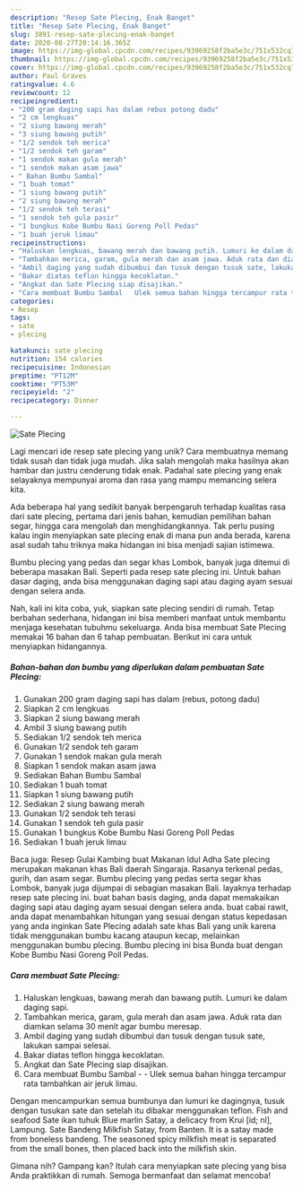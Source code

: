 ```yaml
---
description: "Resep Sate Plecing, Enak Banget"
title: "Resep Sate Plecing, Enak Banget"
slug: 3891-resep-sate-plecing-enak-banget
date: 2020-08-27T20:14:16.365Z
image: https://img-global.cpcdn.com/recipes/93969258f2ba5e3c/751x532cq70/sate-plecing-foto-resep-utama.jpg
thumbnail: https://img-global.cpcdn.com/recipes/93969258f2ba5e3c/751x532cq70/sate-plecing-foto-resep-utama.jpg
cover: https://img-global.cpcdn.com/recipes/93969258f2ba5e3c/751x532cq70/sate-plecing-foto-resep-utama.jpg
author: Paul Graves
ratingvalue: 4.6
reviewcount: 12
recipeingredient:
- "200 gram daging sapi has dalam rebus potong dadu"
- "2 cm lengkuas"
- "2 siung bawang merah"
- "3 siung bawang putih"
- "1/2 sendok teh merica"
- "1/2 sendok teh garam"
- "1 sendok makan gula merah"
- "1 sendok makan asam jawa"
- " Bahan Bumbu Sambal"
- "1 buah tomat"
- "1 siung bawang putih"
- "2 siung bawang merah"
- "1/2 sendok teh terasi"
- "1 sendok teh gula pasir"
- "1 bungkus Kobe Bumbu Nasi Goreng Poll Pedas"
- "1 buah jeruk limau"
recipeinstructions:
- "Haluskan lengkuas, bawang merah dan bawang putih. Lumuri ke dalam daging sapi."
- "Tambahkan merica, garam, gula merah dan asam jawa. Aduk rata dan diamkan selama 30 menit agar bumbu meresap."
- "Ambil daging yang sudah dibumbui dan tusuk dengan tusuk sate, lakukan sampai selesai."
- "Bakar diatas teflon hingga kecoklatan."
- "Angkat dan Sate Plecing siap disajikan."
- "Cara membuat Bumbu Sambal   Ulek semua bahan hingga tercampur rata tambahkan air jeruk limau."
categories:
- Resep
tags:
- sate
- plecing

katakunci: sate plecing 
nutrition: 154 calories
recipecuisine: Indonesian
preptime: "PT12M"
cooktime: "PT53M"
recipeyield: "2"
recipecategory: Dinner

---
```



![Sate Plecing](https://img-global.cpcdn.com/recipes/93969258f2ba5e3c/751x532cq70/sate-plecing-foto-resep-utama.jpg)

Lagi mencari ide resep sate plecing yang unik? Cara membuatnya memang tidak susah dan tidak juga mudah. Jika salah mengolah maka hasilnya akan hambar dan justru cenderung tidak enak. Padahal sate plecing yang enak selayaknya mempunyai aroma dan rasa yang mampu memancing selera kita.

Ada beberapa hal yang sedikit banyak berpengaruh terhadap kualitas rasa dari sate plecing, pertama dari jenis bahan, kemudian pemilihan bahan segar, hingga cara mengolah dan menghidangkannya. Tak perlu pusing kalau ingin menyiapkan sate plecing enak di mana pun anda berada, karena asal sudah tahu triknya maka hidangan ini bisa menjadi sajian istimewa.

Bumbu plecing yang pedas dan segar khas Lombok, banyak juga ditemui di beberapa masakan Bali. Seperti pada resep sate plecing ini. Untuk bahan dasar daging, anda bisa menggunakan daging sapi atau daging ayam sesuai dengan selera anda.


Nah, kali ini kita coba, yuk, siapkan sate plecing sendiri di rumah. Tetap berbahan sederhana, hidangan ini bisa memberi manfaat untuk membantu menjaga kesehatan tubuhmu sekeluarga. Anda bisa membuat Sate Plecing memakai 16 bahan dan 6 tahap pembuatan. Berikut ini cara untuk menyiapkan hidangannya.

<!--inarticleads1-->

##### Bahan-bahan dan bumbu yang diperlukan dalam pembuatan Sate Plecing:

1. Gunakan 200 gram daging sapi has dalam (rebus, potong dadu)
1. Siapkan 2 cm lengkuas
1. Siapkan 2 siung bawang merah
1. Ambil 3 siung bawang putih
1. Sediakan 1/2 sendok teh merica
1. Gunakan 1/2 sendok teh garam
1. Gunakan 1 sendok makan gula merah
1. Siapkan 1 sendok makan asam jawa
1. Sediakan  Bahan Bumbu Sambal
1. Sediakan 1 buah tomat
1. Siapkan 1 siung bawang putih
1. Sediakan 2 siung bawang merah
1. Gunakan 1/2 sendok teh terasi
1. Gunakan 1 sendok teh gula pasir
1. Gunakan 1 bungkus Kobe Bumbu Nasi Goreng Poll Pedas
1. Sediakan 1 buah jeruk limau


Baca juga: Resep Gulai Kambing buat Makanan Idul Adha Sate plecing merupakan makanan khas Bali daerah Singaraja. Rasanya terkenal pedas, gurih, dan asam segar. Bumbu plecing yang pedas serta segar khas Lombok, banyak juga dijumpai di sebagian masakan Bali. layaknya terhadap resep sate plecing ini. buat bahan basis daging, anda dapat memakaikan daging sapi atau daging ayam sesuai dengan selera anda. buat cabai rawit, anda dapat menambahkan hitungan yang sesuai dengan status kepedasan yang anda inginkan Sate Plecing adalah sate khas Bali yang unik karena tidak menggunakan bumbu kacang ataupun kecap, melainkan menggunakan bumbu plecing. Bumbu plecing ini bisa Bunda buat dengan Kobe Bumbu Nasi Goreng Poll Pedas. 

<!--inarticleads2-->

##### Cara membuat Sate Plecing:

1. Haluskan lengkuas, bawang merah dan bawang putih. Lumuri ke dalam daging sapi.
1. Tambahkan merica, garam, gula merah dan asam jawa. Aduk rata dan diamkan selama 30 menit agar bumbu meresap.
1. Ambil daging yang sudah dibumbui dan tusuk dengan tusuk sate, lakukan sampai selesai.
1. Bakar diatas teflon hingga kecoklatan.
1. Angkat dan Sate Plecing siap disajikan.
1. Cara membuat Bumbu Sambal -  -  Ulek semua bahan hingga tercampur rata tambahkan air jeruk limau.


Dengan mencampurkan semua bumbunya dan lumuri ke dagingnya, tusuk dengan tusukan sate dan setelah itu dibakar menggunakan teflon. Fish and seafood Sate ikan tuhuk Blue marlin Satay, a delicacy from Krui [id; nl], Lampung. Sate Bandeng Milkfish Satay, from Banten. It is a satay made from boneless bandeng. The seasoned spicy milkfish meat is separated from the small bones, then placed back into the milkfish skin. 

Gimana nih? Gampang kan? Itulah cara menyiapkan sate plecing yang bisa Anda praktikkan di rumah. Semoga bermanfaat dan selamat mencoba!
